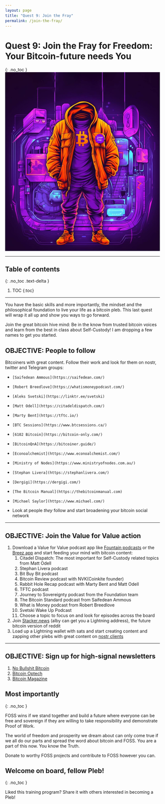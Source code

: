 ```yaml
---
layout: page
title: "Quest 9: Join the Fray"
permalink: /join-the-fray/
---
```


# Quest 9: Join the Fray for Freedom: Your Bitcoin-future needs You
{: .no_toc }
![anon_nostr_bitcoin_pleb](/assets/img/graphics/anon_nostr_bitcoin_pleb.jpg)

---

## Table of contents
{: .no_toc .text-delta }

1. TOC
{:toc}

---

You have the basic skills and more importantly, the mindset and the philosophical foundation to live your life as a bitcoin pleb. This last quest will wrap it all up and show you ways to go forward.

Join the great bitcoin hive mind: Be in the know from trusted bitcoin voices and learn from the best in class about Self-Custody! I am dropping a few names to get you started.

## OBJECTIVE: People to follow

Bitcoiners with great content. Follow their work and look for them on nostr, twitter and Telegram groups:
*     [Saifedean Ammous](https://saifedean.com/)
*     [Robert Breedlove](https://whatismoneypodcast.com/)
*     [Aleks Svetski](https://linktr.ee/svetski)
*     [Matt Odell](https://citadeldispatch.com/)
*     [Marty Bent](https://tftc.io/)
*     [BTC Sessions](https://www.btcsessions.ca/)
*     [6102 Bitcoin](https://bitcoin-only.com/)
*     [BitcoinQnA](https://bitcoiner.guide/)
*     [Econoalchemist](https://www.econoalchemist.com/)
*     [Ministry of Nodes](https://www.ministryofnodes.com.au/)
*     [Stephan Livera](https://stephanlivera.com/)
*     [Dergigi](https://dergigi.com/)
*     [The Bitcoin Manual](https://thebitcoinmanual.com)
*     [Michael Saylor](https://www.michael.com/)
* Look at people _they_ follow and start broadening your bitcoin social network

---

## OBJECTIVE: Join the Value for Value action

1. Download a Value for Value podcast app like [Fountain podcasts](https://www.fountain.fm/) or the [Breez app](https://breez.technology/) and start feeding your mind with bitcoin content:
    1. Citadel Dispatch: The most important for Self-Custody related topics from Matt Odell
    2. Stephan Livera podcast
    3. Bit Buy Bit podcast
    4. Bitcoin Review podcast with NVK(Coinkite founder)
    5. Rabbit Hole Recap podcast with Marty Bent and Matt Odell
    6. TFTC podcast
    7. Journey to Sovereignty podcast from the Foundation team
    8. The Bitcoin Standard podcast from Saifedean Ammous
    9. What is Money podcast from Robert Breedlove
    10. Svetski Wake Up Podcast
    11. Choose a topic to focus on and look for episodes across the board
2. Join [Stacker.news](https://stacker.news/) (alby can get you a Lightning address), the future bitcoin version of reddit
3. Load up a Lightning wallet with sats and start creating content and zapping other plebs with great content on [nostr clients](https://nostr-resources.com/#clients)

---

## OBJECTIVE: Sign up for high-signal newsletters

1. [No Bullshit Bitcoin](https://www.nobsbitcoin.com/)
2. [Bitcoin Optech](https://bitcoinops.org/)
3. [Bitcoin Magazine](https://bitcoinmagazine.com/)

## Most importantly
{: .no_toc }

FOSS wins if we stand together and build a future where everyone can be free and sovereign if they are willing to take responsibility and demonstrate Proof of Work.

The world of freedom and prosperity we dream about can only come true if we all do our parts and spread the word about bitcoin and FOSS. You are a part of this now. You know the Truth.

Donate to worthy FOSS projects and contribute to FOSS however you can.

## Welcome on board, fellow Pleb!
{: .no_toc }

Liked this training program? Share it with others interested in becoming a Pleb!

